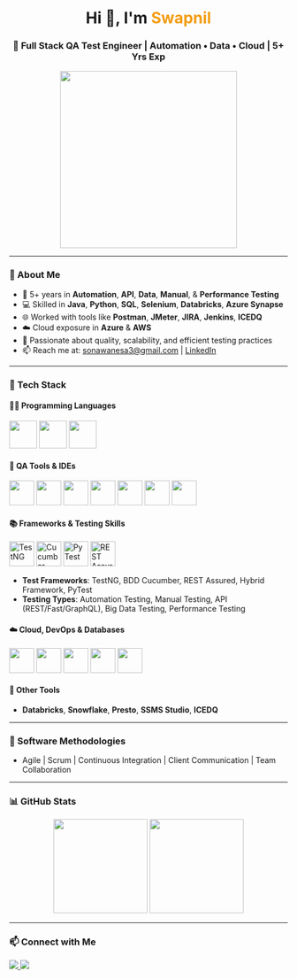 <h1 align="center">Hi 👋, I'm <span style="color:#f39c12;">Swapnil</span></h1>
<h3 align="center">🚀 Full Stack QA Test Engineer | Automation • Data • Cloud | 5+ Yrs Exp</h3>

<p align="center">
  <img src="https://media.giphy.com/media/qgQUggAC3Pfv687qPC/giphy.gif" width="320" />
</p>

---

### 🧾 About Me
- 🧪 5+ years in **Automation**, **API**, **Data**, **Manual**, & **Performance Testing**
- 💻 Skilled in **Java**, **Python**, **SQL**, **Selenium**, **Databricks**, **Azure Synapse**
- 🌐 Worked with tools like **Postman**, **JMeter**, **JIRA**, **Jenkins**, **ICEDQ**
- ☁️ Cloud exposure in **Azure** & **AWS**
- 💬 Passionate about quality, scalability, and efficient testing practices
- 📫 Reach me at: sonawanesa3@gmail.com | [LinkedIn](https://www.linkedin.com/in/swapnilsonawane7433/)

---

### 🚀 Tech Stack

#### 🧑‍💻 Programming Languages
<p align="left">
  <img src="https://cdn.jsdelivr.net/gh/devicons/devicon/icons/java/java-original.svg" height="50" />
  <img src="https://cdn.jsdelivr.net/gh/devicons/devicon/icons/python/python-original.svg" height="50" />
  <img src="https://cdn.jsdelivr.net/gh/devicons/devicon/icons/mysql/mysql-original-wordmark.svg" height="50" />
</p>

#### 🔧 QA Tools & IDEs
<p align="left">
  <img src="https://www.vectorlogo.zone/logos/selenium/selenium-icon.svg" height="45" />
  <img src="https://www.vectorlogo.zone/logos/eclipse/eclipse-icon.svg" height="45" />
  <img src="https://www.vectorlogo.zone/logos/jetbrains/jetbrains-icon.svg" height="45" />
  <img src="https://www.vectorlogo.zone/logos/getpostman/getpostman-icon.svg" height="45" />
  <img src="https://www.vectorlogo.zone/logos/atlassian_jira/atlassian_jira-icon.svg" height="45" />
  <img src="https://www.vectorlogo.zone/logos/jenkins/jenkins-icon.svg" height="45" />
  <img src="https://www.vectorlogo.zone/logos/apache_jmeter/apache_jmeter-icon.svg" height="45" />
</p>

#### 📚 Frameworks & Testing Skills
<p align="left">
  <img src="https://avatars.githubusercontent.com/u/51771438?s=200&v=4" height="45" title="TestNG" />
  <img src="https://cucumber.io/images/open-graph-logo.png" height="45" title="Cucumber" />
  <img src="https://pytest.org/static/img/pytest-logo.png" height="45" title="PyTest" />
  <img src="https://avatars.githubusercontent.com/u/16228688?s=280&v=4" height="45" title="REST Assured" />
</p>

- **Test Frameworks**: TestNG, BDD Cucumber, REST Assured, Hybrid Framework, PyTest  
- **Testing Types**: Automation Testing, Manual Testing, API (REST/Fast/GraphQL), Big Data Testing, Performance Testing

#### ☁️ Cloud, DevOps & Databases
<p align="left">
  <img src="https://www.vectorlogo.zone/logos/amazon_aws/amazon_aws-icon.svg" height="45" />
  <img src="https://www.vectorlogo.zone/logos/microsoft_azure/microsoft_azure-icon.svg" height="45" />
  <img src="https://cdn.jsdelivr.net/gh/devicons/devicon/icons/git/git-original.svg" height="45" />
  <img src="https://cdn.jsdelivr.net/gh/devicons/devicon/icons/oracle/oracle-original.svg" height="45" />
  <img src="https://cdn.jsdelivr.net/gh/devicons/devicon/icons/postgresql/postgresql-original.svg" height="45" />
</p>

#### 🧠 Other Tools
- **Databricks**, **Snowflake**, **Presto**, **SSMS Studio**, **ICEDQ**

---

### 🔁 Software Methodologies
- Agile | Scrum | Continuous Integration | Client Communication | Team Collaboration

---

### 📊 GitHub Stats

<p align="center">
  <img src="https://github-readme-stats.vercel.app/api?username=swap7433&show_icons=true&theme=radical" height="170" />
  <img src="https://github-readme-stats.vercel.app/api/top-langs/?username=swap7433&layout=compact&theme=radical" height="170" />
</p>

---

### 📫 Connect with Me
<p align="left">
  <a href="https://www.linkedin.com/in/swapnilsonawane7433/" target="_blank">
    <img src="https://img.shields.io/badge/LinkedIn-blue?style=for-the-badge&logo=linkedin&logoColor=white" />
  </a>
  <a href="mailto:sonawanesa3@gmail.com">
    <img src="https://img.shields.io/badge/Gmail-red?style=for-the-badge&logo=gmail&logoColor=white" />
  </a>
</p>
